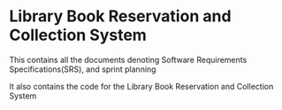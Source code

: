 # Library Book Reservation and Collection System

This contains all the documents denoting Software Requirements Specifications(SRS), and sprint planning

It also contains the code for the Library Book Reservation and Collection System
